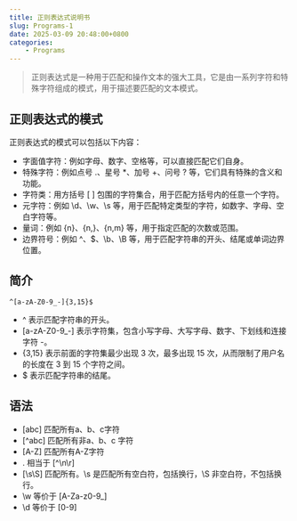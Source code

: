 ```yaml
---
title: 正则表达式说明书
slug: Programs-1
date: 2025-03-09 20:48:00+0800
categories:
    - Programs
---
```


> 正则表达式是一种用于匹配和操作文本的强大工具，它是由一系列字符和特殊字符组成的模式，用于描述要匹配的文本模式。


## 正则表达式的模式
正则表达式的模式可以包括以下内容：
- 字面值字符：例如字母、数字、空格等，可以直接匹配它们自身。
- 特殊字符：例如点号 .、星号 *、加号 +、问号 ? 等，它们具有特殊的含义和功能。
- 字符类：用方括号 [ ] 包围的字符集合，用于匹配方括号内的任意一个字符。
- 元字符：例如 \d、\w、\s 等，用于匹配特定类型的字符，如数字、字母、空白字符等。
- 量词：例如 {n}、{n,}、{n,m} 等，用于指定匹配的次数或范围。
- 边界符号：例如 ^、$、\b、\B 等，用于匹配字符串的开头、结尾或单词边界位置。

## 简介
```
^[a-zA-Z0-9_-]{3,15}$
```
- ^ 表示匹配字符串的开头。
- [a-zA-Z0-9_-] 表示字符集，包含小写字母、大写字母、数字、下划线和连接字符 -。
- {3,15} 表示前面的字符集最少出现 3 次，最多出现 15 次，从而限制了用户名的长度在 3 到 15 个字符之间。
- $ 表示匹配字符串的结尾。

## 语法
- [abc] 匹配所有a、b、c字符
- [^abc] 匹配所有非a、b、c 字符
- [A-Z] 匹配所有A-Z字符
- . 相当于 [^\n\r]
- [\s\S] 匹配所有。\s 是匹配所有空白符，包括换行，\S 非空白符，不包括换行。
- \w 等价于 [A-Za-z0-9_]
- \d 等价于 [0-9]



